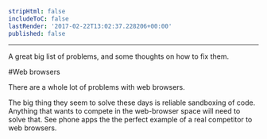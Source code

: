 ```yaml
stripHtml: false
includeToC: false
lastRender: '2017-02-22T13:02:37.228206+00:00'
published: false

```
---




































































A great big list of problems, and some thoughts on how to fix them.

#Web browsers

There are a whole lot of problems with web browsers.

The big thing they seem to solve these days is reliable sandboxing
of code. Anything that wants to compete in the web-browser space
will need to solve that. See phone apps the the perfect example
of a real competitor to web browsers.


